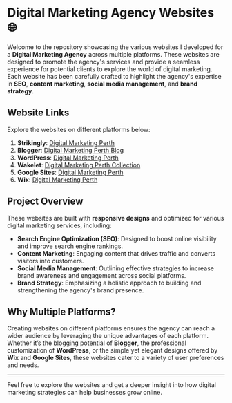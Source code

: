 # Digital Marketing Agency Websites 🌐

Welcome to the repository showcasing the various websites I developed for a **Digital Marketing Agency** across multiple platforms. These websites are designed to promote the agency's services and provide a seamless experience for potential clients to explore the world of digital marketing. Each website has been carefully crafted to highlight the agency's expertise in **SEO**, **content marketing**, **social media management**, and **brand strategy**.

## Website Links

Explore the websites on different platforms below:

1. **Strikingly**: [Digital Marketing Perth](https://digitalmarketingperth125.mystrikingly.com/)
2. **Blogger**: [Digital Marketing Perth Blog](https://digitalmarketingperth125.blogspot.com/)
3. **WordPress**: [Digital Marketing Perth](https://digitalmarketingperth1.wordpress.com/)
4. **Wakelet**: [Digital Marketing Perth Collection](https://wakelet.com/@DigitalMarketingPerth1)
5. **Google Sites**: [Digital Marketing Perth](https://sites.google.com/view/digitalmarketingperth125/home)
6. **Wix**: [Digital Marketing Perth](https://digitalmarketingpert.wixsite.com/digitalmarketingpert)

## Project Overview

These websites are built with **responsive designs** and optimized for various digital marketing services, including:
- **Search Engine Optimization (SEO)**: Designed to boost online visibility and improve search engine rankings.
- **Content Marketing**: Engaging content that drives traffic and converts visitors into customers.
- **Social Media Management**: Outlining effective strategies to increase brand awareness and engagement across social platforms.
- **Brand Strategy**: Emphasizing a holistic approach to building and strengthening the agency's brand presence.

## Why Multiple Platforms?

Creating websites on different platforms ensures the agency can reach a wider audience by leveraging the unique advantages of each platform. Whether it’s the blogging potential of **Blogger**, the professional customization of **WordPress**, or the simple yet elegant designs offered by **Wix** and **Google Sites**, these websites cater to a variety of user preferences and needs.

---

Feel free to explore the websites and get a deeper insight into how digital marketing strategies can help businesses grow online.
